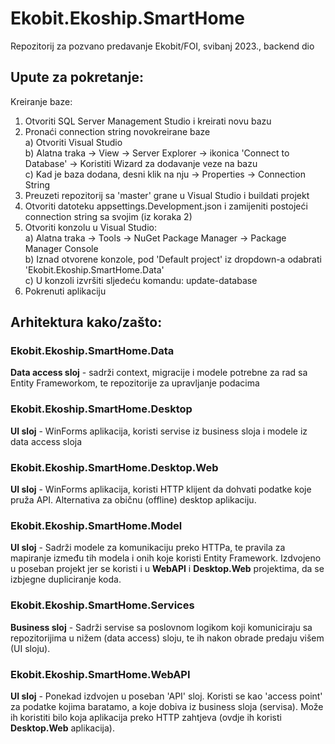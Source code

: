 # Ekobit.Ekoship.SmartHome
Repozitorij za pozvano predavanje Ekobit/FOI, svibanj 2023., backend dio

## Upute za pokretanje:
Kreiranje baze:
  1. Otvoriti SQL Server Management Studio i kreirati novu bazu
  2. Pronaći connection string novokreirane baze\
    a) Otvoriti Visual Studio\
    b) Alatna traka -> View -> Server Explorer -> ikonica 'Connect to Database' -> Koristiti Wizard za dodavanje veze na bazu\
    c) Kad je baza dodana, desni klik na nju -> Properties -> Connection String
3. Preuzeti repozitorij sa 'master' grane u Visual Studio i buildati projekt
4. Otvoriti datoteku appsettings.Development.json i zamijeniti postojeći connection string sa svojim (iz koraka 2)
5. Otvoriti konzolu u Visual Studio:\
  a) Alatna traka -> Tools -> NuGet Package Manager -> Package Manager Console\
  b) Iznad otvorene konzole, pod 'Default project' iz dropdown-a odabrati 'Ekobit.Ekoship.SmartHome.Data'\
  c) U konzoli izvršiti sljedeću komandu: update-database
6. Pokrenuti aplikaciju

## Arhitektura kako/zašto:
### Ekobit.Ekoship.SmartHome.Data
**Data access sloj** - sadrži context, migracije i modele potrebne za rad sa Entity Frameworkom, te repozitorije za upravljanje podacima

### Ekobit.Ekoship.SmartHome.Desktop
**UI sloj** - WinForms aplikacija, koristi servise iz business sloja i modele iz data access sloja

### Ekobit.Ekoship.SmartHome.Desktop.Web
**UI sloj** - WinForms aplikacija, koristi HTTP klijent da dohvati podatke koje pruža API. Alternativa za običnu (offline) desktop aplikaciju.

### Ekobit.Ekoship.SmartHome.Model
**UI sloj** - Sadrži modele za komunikaciju preko HTTPa, te pravila za mapiranje između tih modela i onih koje koristi Entity Framework. Izdvojeno u poseban projekt jer se koristi i u **WebAPI** i **Desktop.Web** projektima, da se izbjegne dupliciranje koda.

### Ekobit.Ekoship.SmartHome.Services
**Business sloj** - Sadrži servise sa poslovnom logikom koji komuniciraju sa repozitorijima u nižem (data access) sloju, te ih nakon obrade predaju višem (UI sloju).

### Ekobit.Ekoship.SmartHome.WebAPI
**UI sloj** - Ponekad izdvojen u poseban 'API' sloj. Koristi se kao 'access point' za podatke kojima baratamo, a koje dobiva iz business sloja (servisa). Može ih koristiti bilo koja aplikacija preko HTTP zahtjeva (ovdje ih koristi **Desktop.Web** aplikacija).
